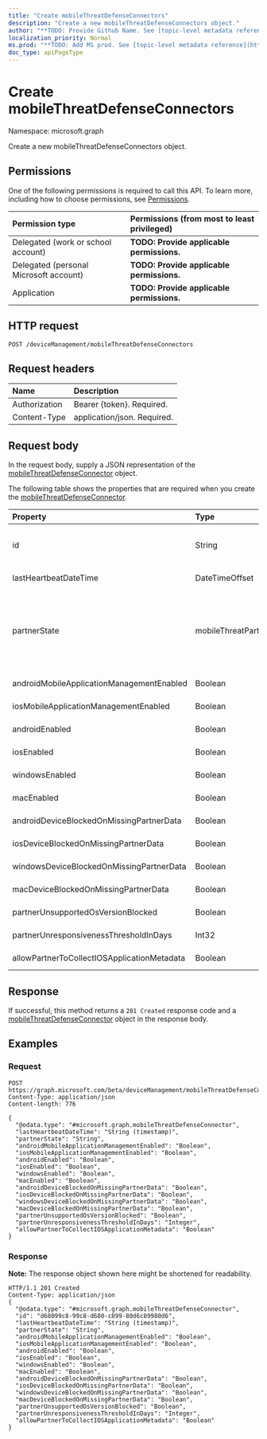 ```yaml
---
title: "Create mobileThreatDefenseConnectors"
description: "Create a new mobileThreatDefenseConnectors object."
author: "**TODO: Provide Github Name. See [topic-level metadata reference](https://msgo.azurewebsites.net/add/document/guidelines/metadata.html#topic-level-metadata)**"
localization_priority: Normal
ms.prod: "**TODO: Add MS prod. See [topic-level metadata reference](https://msgo.azurewebsites.net/add/document/guidelines/metadata.html#topic-level-metadata)**"
doc_type: apiPageType
---
```


# Create mobileThreatDefenseConnectors

Namespace: microsoft.graph

Create a new mobileThreatDefenseConnectors object.

## Permissions
One of the following permissions is required to call this API. To learn more, including how to choose permissions, see [Permissions](/concepts/permissions-reference.md).

|Permission type|Permissions (from most to least privileged)|
|:---|:---|
|Delegated (work or school account)|**TODO: Provide applicable permissions.**|
|Delegated (personal Microsoft account)|**TODO: Provide applicable permissions.**|
|Application|**TODO: Provide applicable permissions.**|

## HTTP request

<!-- {
  "blockType": "ignored"
}
-->
``` http
POST /deviceManagement/mobileThreatDefenseConnectors
```

## Request headers
|Name|Description|
|:---|:---|
|Authorization|Bearer {token}. Required.|
|Content-Type|application/json. Required.|

## Request body
In the request body, supply a JSON representation of the [mobileThreatDefenseConnector](../resources/mobilethreatdefenseconnector.md) object.

The following table shows the properties that are required when you create the [mobileThreatDefenseConnector](../resources/mobilethreatdefenseconnector.md).

|Property|Type|Description|
|:---|:---|:---|
|id|String|**TODO: Add Description** Inherited from [entity](../resources/entity.md)|
|lastHeartbeatDateTime|DateTimeOffset|**TODO: Add Description**|
|partnerState|mobileThreatPartnerTenantState|**TODO: Add Description**. Possible values are: `unavailable`, `available`, `enabled`, `unresponsive`.|
|androidMobileApplicationManagementEnabled|Boolean|**TODO: Add Description**|
|iosMobileApplicationManagementEnabled|Boolean|**TODO: Add Description**|
|androidEnabled|Boolean|**TODO: Add Description**|
|iosEnabled|Boolean|**TODO: Add Description**|
|windowsEnabled|Boolean|**TODO: Add Description**|
|macEnabled|Boolean|**TODO: Add Description**|
|androidDeviceBlockedOnMissingPartnerData|Boolean|**TODO: Add Description**|
|iosDeviceBlockedOnMissingPartnerData|Boolean|**TODO: Add Description**|
|windowsDeviceBlockedOnMissingPartnerData|Boolean|**TODO: Add Description**|
|macDeviceBlockedOnMissingPartnerData|Boolean|**TODO: Add Description**|
|partnerUnsupportedOsVersionBlocked|Boolean|**TODO: Add Description**|
|partnerUnresponsivenessThresholdInDays|Int32|**TODO: Add Description**|
|allowPartnerToCollectIOSApplicationMetadata|Boolean|**TODO: Add Description**|



## Response

If successful, this method returns a `201 Created` response code and a [mobileThreatDefenseConnector](../resources/mobilethreatdefenseconnector.md) object in the response body.

## Examples

### Request
<!-- {
  "blockType": "request",
  "name": "create_mobilethreatdefenseconnector_from_"
}
-->
``` http
POST https://graph.microsoft.com/beta/deviceManagement/mobileThreatDefenseConnectors
Content-Type: application/json
Content-length: 776

{
  "@odata.type": "#microsoft.graph.mobileThreatDefenseConnector",
  "lastHeartbeatDateTime": "String (timestamp)",
  "partnerState": "String",
  "androidMobileApplicationManagementEnabled": "Boolean",
  "iosMobileApplicationManagementEnabled": "Boolean",
  "androidEnabled": "Boolean",
  "iosEnabled": "Boolean",
  "windowsEnabled": "Boolean",
  "macEnabled": "Boolean",
  "androidDeviceBlockedOnMissingPartnerData": "Boolean",
  "iosDeviceBlockedOnMissingPartnerData": "Boolean",
  "windowsDeviceBlockedOnMissingPartnerData": "Boolean",
  "macDeviceBlockedOnMissingPartnerData": "Boolean",
  "partnerUnsupportedOsVersionBlocked": "Boolean",
  "partnerUnresponsivenessThresholdInDays": "Integer",
  "allowPartnerToCollectIOSApplicationMetadata": "Boolean"
}
```

### Response
**Note:** The response object shown here might be shortened for readability.
<!-- {
  "blockType": "response",
  "truncated": true,
  "@odata.type": "microsoft.graph.mobilethreatdefenseconnector"
}
-->
``` http
HTTP/1.1 201 Created
Content-Type: application/json
{
  "@odata.type": "#microsoft.graph.mobileThreatDefenseConnector",
  "id": "d68099c8-99c8-d680-c899-80d6c89980d6",
  "lastHeartbeatDateTime": "String (timestamp)",
  "partnerState": "String",
  "androidMobileApplicationManagementEnabled": "Boolean",
  "iosMobileApplicationManagementEnabled": "Boolean",
  "androidEnabled": "Boolean",
  "iosEnabled": "Boolean",
  "windowsEnabled": "Boolean",
  "macEnabled": "Boolean",
  "androidDeviceBlockedOnMissingPartnerData": "Boolean",
  "iosDeviceBlockedOnMissingPartnerData": "Boolean",
  "windowsDeviceBlockedOnMissingPartnerData": "Boolean",
  "macDeviceBlockedOnMissingPartnerData": "Boolean",
  "partnerUnsupportedOsVersionBlocked": "Boolean",
  "partnerUnresponsivenessThresholdInDays": "Integer",
  "allowPartnerToCollectIOSApplicationMetadata": "Boolean"
}
```

